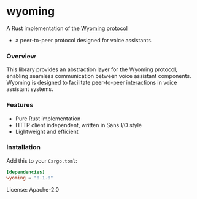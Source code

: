 # wyoming

A Rust implementation of the [Wyoming protocol](https://github.com/rhasspy/wyoming)

- a peer-to-peer protocol designed for voice assistants.

### Overview

This library provides an abstraction layer for the Wyoming protocol, enabling seamless
communication between voice assistant components. Wyoming is designed to facilitate peer-to-peer
interactions in voice assistant systems.

### Features

- Pure Rust implementation
- HTTP client independent, written in Sans I/O style
- Lightweight and efficient

### Installation

Add this to your `Cargo.toml`:

```toml
[dependencies]
wyoming = "0.1.0"
```

License: Apache-2.0
